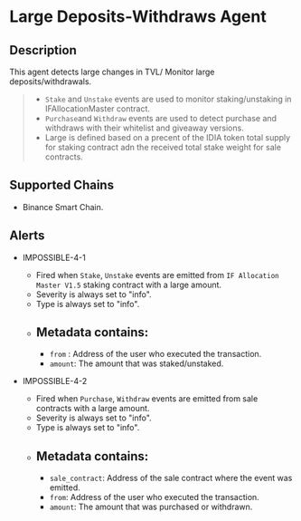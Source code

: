 # Large Deposits-Withdraws Agent

## Description

This agent detects large changes in TVL/ Monitor large deposits/withdrawals.

> - `Stake` and `Unstake` events are used to monitor staking/unstaking in IFAllocationMaster contract.
> - `Purchase`and `Withdraw` events are used to detect purchase and withdraws with their whitelist and giveaway versions.
> - Large is defined based on a precent of the IDIA token total supply for staking contract adn the received total stake weight for sale contracts.

## Supported Chains

- Binance Smart Chain.

## Alerts

- IMPOSSIBLE-4-1

  - Fired when `Stake`, `Unstake` events are emitted from `IF Allocation Master V1.5` staking contract with a large amount.
  - Severity is always set to "info".
  - Type is always set to "info".
  - ## Metadata contains:
    - `from` : Address of the user who executed the transaction.
    -  `amount`: The amount that was staked/unstaked.

- IMPOSSIBLE-4-2
  - Fired when `Purchase`, `Withdraw` events are emitted from sale contracts with a large amount.
  - Severity is always set to "info".
  - Type is always set to "info".
  - ## Metadata contains:
    - `sale_contract`: Address of the sale contract where the event was emitted.
    - `from`: Address of the user who executed the transaction.
    - `amount`: The amount that was purchased or withdrawn.
